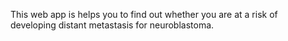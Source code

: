 This web app is helps you to find out whether you are at a risk of developing distant metastasis for neuroblastoma.
